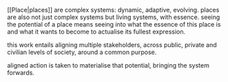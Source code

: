 [[Place|places]] are complex systems: dynamic, adaptive, evolving. places are also not just complex systems but living systems, with essence. seeing the potential of a place means seeing into what the essence of this place is and what it wants to become to actualise its fullest expression. 

this work entails aligning multiple stakeholders, across public, private and civilian levels of society, around a common purpose. 

aligned action is taken to materialise that potential, bringing the system forwards.